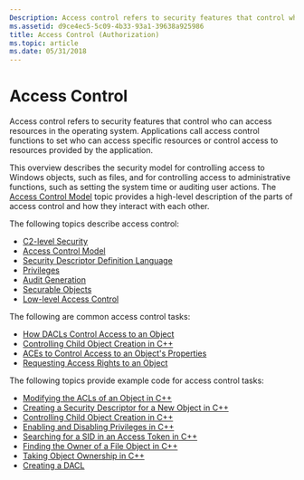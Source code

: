 ```yaml
---
Description: Access control refers to security features that control who can access resources in the operating system. Applications call access control functions to set who can access specific resources or control access to resources provided by the application.
ms.assetid: d9ce4ec5-5c09-4b33-93a1-39638a925986
title: Access Control (Authorization)
ms.topic: article
ms.date: 05/31/2018
---
```


# Access Control

Access control refers to security features that control who can access resources in the operating system. Applications call access control functions to set who can access specific resources or control access to resources provided by the application.

This overview describes the security model for controlling access to Windows objects, such as files, and for controlling access to administrative functions, such as setting the system time or auditing user actions. The [Access Control Model](access-control-model.md) topic provides a high-level description of the parts of access control and how they interact with each other.

The following topics describe access control:

-   [C2-level Security](c2-level-security.md)
-   [Access Control Model](access-control-model.md)
-   [Security Descriptor Definition Language](security-descriptor-definition-language.md)
-   [Privileges](privileges.md)
-   [Audit Generation](audit-generation.md)
-   [Securable Objects](securable-objects.md)
-   [Low-level Access Control](low-level-access-control.md)

The following are common access control tasks:

-   [How DACLs Control Access to an Object](how-dacls-control-access-to-an-object.md)
-   [Controlling Child Object Creation in C++](controlling-child-object-creation-in-c--.md)
-   [ACEs to Control Access to an Object's Properties](aces-to-control-access-to-an-object-s-properties.md)
-   [Requesting Access Rights to an Object](requesting-access-rights-to-an-object.md)

The following topics provide example code for access control tasks:

-   [Modifying the ACLs of an Object in C++](modifying-the-acls-of-an-object-in-c--.md)
-   [Creating a Security Descriptor for a New Object in C++](creating-a-security-descriptor-for-a-new-object-in-c--.md)
-   [Controlling Child Object Creation in C++](controlling-child-object-creation-in-c--.md)
-   [Enabling and Disabling Privileges in C++](enabling-and-disabling-privileges-in-c--.md)
-   [Searching for a SID in an Access Token in C++](searching-for-a-sid-in-an-access-token-in-c--.md)
-   [Finding the Owner of a File Object in C++](finding-the-owner-of-a-file-object-in-c--.md)
-   [Taking Object Ownership in C++](taking-object-ownership-in-c--.md)
-   [Creating a DACL](https://docs.microsoft.com/windows/desktop/SecBP/creating-a-dacl)

 

 



